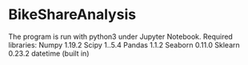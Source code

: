 # BikeShareAnalysis

The program is run with python3 under Jupyter Notebook. 
Required libraries:
Numpy 1.19.2
Scipy 1..5.4
Pandas 1.1.2
Seaborn 0.11.0
Sklearn 0.23.2
datetime (built in)


